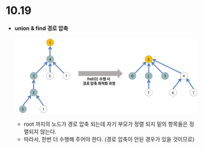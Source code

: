 # 10.19

- **union & find 경로 압축**
  
    ![Untitled](./10.19/Untitled.png)
    
    - root 까지의 노드가 경로 압축 되는데 자기 부모가 정렬 되지 밑의 항목들은 정렬되지 않는다.
    - 따라서, 한번 더 수행해 주어야 한다. (경로 압축이 안된 경우가 있을 것이므로)